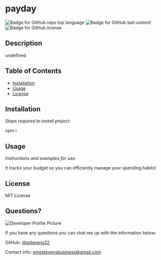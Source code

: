 # payday

![Badge for GitHub repo top language](https://img.shields.io/github/languages/top/sstevens22/Budget-Tracker?style=flat&logo=appveyor) 
![Badge for GitHub last commit](https://img.shields.io/github/last-commit/sstevens22/Budget-Tracker?style=flat&logo=appveyor)
![Badge for GitHub license](https://img.shields.io/github/license/sstevens22/Budget-Tracker?style=flat&logo=appveyor)

## Description  

undefined

## Table of Contents
  * [Installation](#installation)
  * [Usage](#usage)
* [License](#license)

## Installation

*Steps required to install project:*

npm i

## Usage 

*Instructions and examples for use:*

It tracks your budget so you can efficiently manage your spending habits!

## License

MIT License


## Questions?

![Developer Profile Picture](https://avatars.githubusercontent.com/u/77650590?v=4) 

If you have any questions you can chat me up with the information below:

GitHub: [@sstevens22](https://api.github.com/users/sstevens22)


Contact info: smgstevensbusiness@gmail.com

